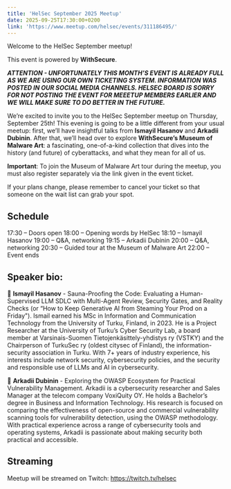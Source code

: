 ```yaml
---
title: 'HelSec September 2025 Meetup'
date: 2025-09-25T17:30:00+0200 
link: 'https://www.meetup.com/helsec/events/311186495/'
---
```


Welcome to the HelSec September meetup!

This event is powered by **WithSecure**.

***ATTENTION - UNFORTUNATELY THIS MONTH'S EVENT IS ALREADY FULL AS WE ARE USING OUR OWN TICKETING SYSTEM. INFORMATION WAS POSTED IN OUR SOCIAL MEDIA CHANNELS. HELSEC BOARD IS SORRY FOR NOT POSTING THE EVENT FOR MEEETUP MEMBERS EARLIER AND WE WILL MAKE SURE TO DO BETTER IN THE FUTURE.***

We’re excited to invite you to the HelSec September meetup on Thursday, September 25th!
This evening is going to be a little different from your usual meetup: first, we’ll have insightful talks from **Ismayil Hasanov** and **Arkadii Dubinin**.
After that, we’ll head over to explore **WithSecure’s Museum of Malware Art**: a fascinating, one-of-a-kind collection that dives into the history (and future) of cyberattacks, and what they mean for all of us.

**Important**: To join the Museum of Malware Art tour during the meetup, you must also register separately via the link given in the event ticket.

If your plans change, please remember to cancel your ticket so that someone on the wait list can grab your spot.

## Schedule

17:30 – Doors open
18:00 – Opening words by HelSec
18:10 – Ismayil Hasanov
19:00 – Q&A, networking
19:15 – Arkadii Dubinin
20:00 – Q&A, networking
20:30 – Guided tour at the Museum of Malware Art
22:00 – Event ends

## Speaker bio:

🔷 **Ismayil Hasanov** - Sauna-Proofing the Code: Evaluating a Human-Supervised LLM SDLC with Multi-Agent Review, Security Gates, and Reality Checks (or “How to Keep Generative AI from Steaming Your Prod on a Friday"). Ismail earned his MSc in Information and Communication Technology from the University of Turku, Finland, in 2023. He is a Project Researcher at the University of Turku’s Cyber Security Lab, a board member at Varsinais-Suomen Tietojenkäsittely-yhdistys ry (VSTKY) and the Chairperson of TurkuSec ry (oldest citysec of Finland), the information-security association in Turku. With 7+ years of industry experience, his interests include network security, cybersecurity policies, and the security and responsible use of LLMs and AI in cybersecurity.

🔷 **Arkadii Dubinin** - Exploring the OWASP Ecosystem for Practical Vulnerability Management. Arkadii is a cybersecurity researcher and Sales Manager at the telecom company VoxiQuity OY. He holds a Bachelor’s degree in Business and Information Technology. His research is focused on comparing the effectiveness of open-source and commercial vulnerability scanning tools for vulnerability detection, using the OWASP methodology. With practical experience across a range of cybersecurity tools and operating systems, Arkadii is passionate about making security both practical and accessible.

## Streaming   
Meetup will be streamed on Twitch: https://twitch.tv/helsec   